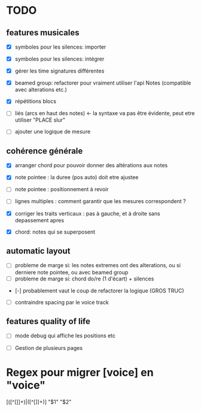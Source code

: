 # TODO

## features musicales

- [x] symboles pour les silences: importer
- [x] symboles pour les silences: intégrer
- [x] gérer les time signatures différentes
- [x] beamed group: refactorer pour vraiment utiliser l'api Notes (compatible avec alterations etc.)
- [x] répétitions blocs
- [ ] liés (arcs en haut des notes) <- la syntaxe va pas être évidente, peut etre utiliser "PLACE slur"
- [ ] ajouter une logique de mesure


## cohérence générale

- [x] arranger chord pour pouvoir donner des altérations aux notes
- [x] note pointee : la duree (pos auto) doit etre ajustee
- [ ] note pointee : positionnement à revoir
- [ ] lignes multiples : comment garantir que les mesures correspondent ?
- [x] corriger les traits verticaux : pas à gauche, et à droite sans depassement apres
- [x] chord: notes qui se superposent


## automatic layout

- [ ] probleme de marge si: les notes extremes ont des alterations, ou si derniere note pointee, ou avec beamed group
- [ ] probleme de marge si: chord do/re (1 d'écart) + silences
- [-] probablement vaut le coup de refactorer la logique (GROS TRUC)
- [ ] contraindre spacing par le voice track


## features quality of life

- [ ] mode debug qui affiche les positions etc
- [ ] Gestion de plusieurs pages


# Regex pour migrer [voice] en "voice"

\[([^\[\]]+)\|([^\[\]]+)\]
"$1" "$2"